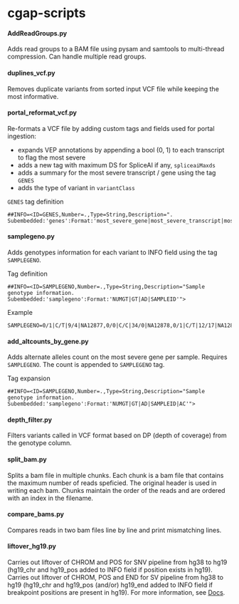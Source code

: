 # cgap-scripts

#### AddReadGroups.py
Adds read groups to a BAM file using pysam and samtools to multi-thread compression.
Can handle multiple read groups.

#### duplines_vcf.py
Removes duplicate variants from sorted input VCF file while keeping the most informative.

#### portal_reformat_vcf.py
Re-formats a VCF file by adding custom tags and fields used for portal ingestion:

  - expands VEP annotations by appending a bool (0, 1) to each transcript to flag the most severe
  - adds a new tag with maximum DS for SpliceAI if any, `spliceaiMaxds`
  - adds a summary for the most severe transcript / gene using the tag `GENES`
  - adds the type of variant in `variantClass`

`GENES` tag definition

    ##INFO=<ID=GENES,Number=.,Type=String,Description=". Subembedded:'genes':Format:'most_severe_gene|most_severe_transcript|most_severe_feature_ncbi|most_severe_hgvsc|most_severe_hgvsp|most_severe_amino_acids|most_severe_sift_score|most_severe_polyphen_score|most_severe_maxentscan_diff|most_severe_consequence'">

#### samplegeno.py
Adds genotypes information for each variant to INFO field using the tag `SAMPLEGENO`.

Tag definition

    ##INFO=<ID=SAMPLEGENO,Number=.,Type=String,Description="Sample genotype information. Subembedded:'samplegeno':Format:'NUMGT|GT|AD|SAMPLEID'">

Example

    SAMPLEGENO=0/1|C/T|9/4|NA12877,0/0|C/C|34/0|NA12878,0/1|C/T|12/17|NA12879

#### add_altcounts_by_gene.py
Adds alternate alleles count on the most severe gene per sample.
Requires `SAMPLEGENO`.
The count is appended to `SAMPLEGENO` tag.

Tag expansion

    ##INFO=<ID=SAMPLEGENO,Number=.,Type=String,Description="Sample genotype information. Subembedded:'samplegeno':Format:'NUMGT|GT|AD|SAMPLEID|AC'">

#### depth_filter.py
Filters variants called in VCF format based on DP (depth of coverage) from the genotype column.

#### split_bam.py
Splits a bam file in multiple chunks. Each chunk is a bam file that contains the maximum number of reads speficied. The original header is used in writing each bam. Chunks maintain the order of the reads and are ordered with an index in the filename.

#### compare_bams.py
Compares reads in two bam files line by line and print mismatching lines.

#### liftover_hg19.py
Carries out liftover of CHROM and POS for SNV pipeline from hg38 to hg19 (hg19_chr and hg19_pos added to INFO field if position exists in hg19). Carries out liftover of CHROM, POS and END for SV pipeline from hg38 to hg19 (hg19_chr and hg19_pos (and/or) hg19_end added to INFO field if breakpoint positions are present in hg19). For more information, see [Docs](https://cgap-pipeline-main.readthedocs.io/en/latest/Pipelines/Downstream/SNV_germline/Pages/SNV_germline-step-hg19LO-hgvsg.html#).
